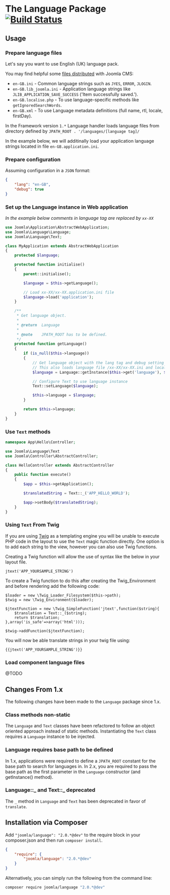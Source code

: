 # The Language Package [![Build Status](https://travis-ci.org/joomla-framework/language.png?branch=master)](https://travis-ci.org/joomla-framework/language)

## Usage


### Prepare language files

Let's say you want to use English (UK) language pack.

You may find helpful some [files distributed](https://github.com/joomla/joomla-cms/tree/master/language/en-GB) with Joomla CMS:

- `en-GB.ini` - Common language strings such as `JYES`, `ERROR`, `JLOGIN`.
- `en-GB.lib_joomla.ini` - Application language strings like `JLIB_APPLICATION_SAVE_SUCCESS` ('Item successfully saved.').
- `en-GB.localise.php` - To use language-specific methods like `getIgnoredSearchWords`.
- `en-GB.xml` - To use Language metadata definitions (full name, rtl, locale, firstDay).

In the Framework version `1.*` Language handler loads language files from directory defined by `JPATH_ROOT . '/languages/[language tag]/`

In the example below, we will additinally load your application language strings located in file `en-GB.application.ini`.


### Prepare configuration

Assuming configuration in a `JSON` format:

```JSON
{
	"lang": "en-GB",
	"debug": true
}
```

### Set up the Language instance in Web application

_In the example below comments in language tag are replaced by `xx-XX`_

```PHP
use Joomla\Application\AbstractWebApplication;
use Joomla\Language\Language;
use Joomla\Language\Text;

class MyApplication extends AbstractWebApplication
{
	protected $language;

	protected function initialise()
	{
		parent::initialise();

		$language = $this->getLanguage();

		// Load xx-XX/xx-XX.application.ini file
		$language->load('application');
	}

	/**
	 * Get language object.
	 *
	 * @return  Language
	 *
	 * @note    JPATH_ROOT has to be defined.
	 */
	protected function getLanguage()
	{
		if (is_null($this->language))
		{
			// Get language object with the lang tag and debug setting in your configuration
			// This also loads language file /xx-XX/xx-XX.ini and localisation methods /xx-XX/xx-XX.localise.php if available
			$language = Language::getInstance($this->get('language'), $this->get('debug'));

			// Configure Text to use language instance
			Text::setLanguage($language);

			$this->language = $language;
		}

		return $this->language;
	}
}

```

### Use `Text` methods

```PHP
namespace App\Hello\Controller;

use Joomla\Language\Text
use Joomla\Controller\AbstractController;

class HelloController extends AbstractController
{
	public function execute()
	{
		$app = $this->getApplication();

		$translatedString = Text::_('APP_HELLO_WORLD');

		$app->setBody($translatedString);
	}
}

```

### Using `Text` From Twig ###

If you are using [Twig](http://twig.sensiolabs.org/) as a templating engine you will be unable to execute PHP code in the layout to use the `Text` magic function directly.  One option is to add each string to the view, however you can also use Twig functions.

Creating a Twig function will allow the use of syntax like the below in your layout file.

	jtext('APP_YOURSAMPLE_STRING')

To create a Twig function to do this after creating the Twig_Environment and before rendering add the following code:

	$loader = new \Twig_Loader_Filesystem($this->path);
	$twig = new \Twig_Environment($loader);

	$jtextFunction = new \Twig_SimpleFunction('jtext',function($string){
		$translation = Text::_($string);
		return $translation;
	},array('is_safe'=>array('html')));

	$twig->addFunction($jtextFunction);

You will now be able translate strings in your twig file using:

	{{jtext('APP_YOURSAMPLE_STRING')}}



### Load component language files

@TODO


## Changes From 1.x

The following changes have been made to the `Language` package since 1.x.

### Class methods non-static

The `Language` and `Text` classes have been refactored to follow an object oriented approach instead of static methods.  Instantiating the `Text` class requires a `Language` instance to be injected.

### Language requires base path to be defined

In 1.x, applications were required to define a `JPATH_ROOT` constant for the base path to search for languages in.  In 2.x, you are required to pass the base path as the first parameter in the `Language` constructor (and getInstance() method).

### Language::_ and Text::_ deprecated

The `_` method in `Language` and `Text` has been deprecated in favor of `translate`.

## Installation via Composer

Add `"joomla/language": "2.0.*@dev"` to the require block in your composer.json and then run `composer install`.

```json
{
	"require": {
		"joomla/language": "2.0.*@dev"
	}
}
```

Alternatively, you can simply run the following from the command line:

```sh
composer require joomla/language "2.0.*@dev"
```

